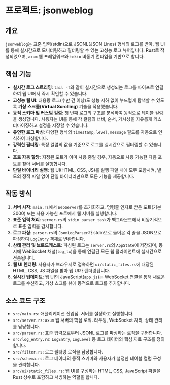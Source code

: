 # 프로젝트: jsonweblog

## 개요

`jsonweblog`는 표준 입력(stdin)으로 JSONL(JSON Lines) 형식의 로그를 받아, 웹 UI를 통해 실시간으로 모니터링하고 필터링할 수 있는 고성능 로그 뷰어입니다. Rust로 작성되었으며, `axum` 웹 프레임워크와 `tokio` 비동기 런타임을 기반으로 합니다.

## 핵심 기능

- **실시간 로그 스트리밍**: `tail -f`와 같이 실시간으로 생성되는 로그를 파이프로 연결하여 웹 UI에서 즉시 확인할 수 있습니다.
- **고성능 웹 UI**: 대용량 로그(수만 건 이상)도 성능 저하 없이 부드럽게 탐색할 수 있도록 **가상 스크롤(Virtual Scrolling)** 기술을 적용했습니다.
- **동적 스키마 및 커스텀 컬럼**: 첫 번째 로그의 구조를 분석하여 동적으로 테이블 컬럼을 생성합니다. 사용자는 UI를 통해 각 컬럼의 너비, 순서, 가시성을 자유롭게 커스터마이징하고 설정을 저장할 수 있습니다.
- **유연한 로그 파싱**: 다양한 형식의 `timestamp`, `level`, `message` 필드를 자동으로 인식하여 파싱합니다.
- **강력한 필터링**: 특정 컬럼의 값을 기준으로 로그를 실시간으로 필터링할 수 있습니다.
- **포트 자동 할당**: 지정된 포트가 이미 사용 중일 경우, 자동으로 사용 가능한 다음 포트를 찾아 서버를 실행합니다.
- **단일 바이너리 실행**: 웹 UI(HTML, CSS, JS)를 실행 파일 내에 모두 포함시켜, 별도의 정적 파일 없이 단일 바이너리만으로 모든 기능을 제공합니다.

## 작동 방식

1. **서버 시작**: `main.rs`에서 `WebServer`를 초기화하고, 명령줄 인자로 받은 포트(기본 3000) 또는 사용 가능한 포트에서 웹 서버를 실행합니다.
2. **표준 입력 처리**: `server.rs`의 `stdin_parser_task`가 백그라운드에서 비동기적으로 표준 입력을 감시합니다.
3. **로그 파싱**: `parser.rs`의 `JsonLogParser`가 stdin으로 들어온 각 줄을 JSON으로 파싱하여 `LogEntry` 객체로 변환합니다.
4. **상태 관리 및 브로드캐스트**: 파싱된 로그는 `server.rs`의 `AppState`에 저장되며, 동시에 WebSocket 채널(`log_tx`)을 통해 연결된 모든 웹 클라이언트에 실시간으로 전송됩니다.
5. **웹 UI 렌더링**: 사용자가 브라우저로 접속하면 `ui/static_files.rs`에 내장된 HTML, CSS, JS 파일을 받아 웹 UI가 렌더링됩니다.
6. **실시간 업데이트**: 웹 UI의 JavaScript(`app.js`)는 WebSocket 연결을 통해 새로운 로그를 수신하고, 가상 스크롤 뷰에 동적으로 로그를 추가합니다.

## 소스 코드 구조

- `src/main.rs`: 애플리케이션 진입점. 서버를 설정하고 실행합니다.
- `src/server.rs`: `axum` 웹 서버의 핵심 로직. 라우팅, WebSocket 처리, 상태 관리를 담당합니다.
- `src/parser.rs`: 표준 입력으로부터 JSONL 로그를 파싱하는 로직을 구현합니다.
- `src/log_entry.rs`: `LogEntry`, `LogLevel` 등 로그 데이터의 핵심 자료 구조를 정의합니다.
- `src/filter.rs`: 로그 필터링 로직을 담당합니다.
- `src/schema.rs`: 로그 데이터의 동적 스키마와 사용자가 설정한 테이블 컬럼 구성을 관리합니다.
- `src/ui/static_files.rs`: 웹 UI를 구성하는 HTML, CSS, JavaScript 파일을 Rust 상수로 포함하고 서빙하는 역할을 합니다.
